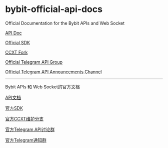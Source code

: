 # bybit-official-api-docs

Official Documentation for the Bybit APIs and Web Socket

[API Doc](./en/README.md)

[Official SDK](https://github.com/bybit-exchange/api-connectors)

[CCXT Fork](https://github.com/bybit-exchange/ccxt/tree/bybit)

[Official Telegram API Group](https://t.me/Bybitapi)

[Official Telegram API Announcements Channel](https://t.me/Bybit_API_Announcements)

--------

Bybit APIs 和 Web Socket的官方文档

[API文档](./zh_cn/README.md)

[官方SDK](https://github.com/bybit-exchange/api-connectors)

[官方CCXT维护分支](https://github.com/bybit-exchange/ccxt/tree/bybit)

[官方Telegram API讨论群](https://t.me/Bybitapi)

[官方Telegram通知群](https://t.me/Bybit_API_Announcements)
